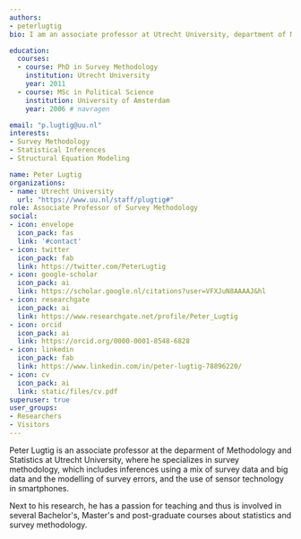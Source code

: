 ```yaml
---
authors:
- peterlugtig
bio: I am an associate professor at Utrecht University, department of Methodology and Statistics.

education:
  courses:
  - course: PhD in Survey Methodology
    institution: Utrecht University
    year: 2011
  - course: MSc in Political Science
    institution: University of Amsterdam
    year: 2006 # navragen 

email: "p.lugtig@uu.nl"
interests:
- Survey Methodology
- Statistical Inferences
- Structural Equation Modeling

name: Peter Lugtig
organizations:
- name: Utrecht University
  url: "https://www.uu.nl/staff/plugtig#"
role: Associate Professor of Survey Methodology
social:
- icon: envelope
  icon_pack: fas
  link: '#contact'
- icon: twitter
  icon_pack: fab
  link: https://twitter.com/PeterLugtig
- icon: google-scholar
  icon_pack: ai
  link: https://scholar.google.nl/citations?user=VFXJuN8AAAAJ&hl
- icon: researchgate
  icon_pack: ai
  link: https://www.researchgate.net/profile/Peter_Lugtig
- icon: orcid
  icon_pack: ai
  link: https://orcid.org/0000-0001-8548-6828
- icon: linkedin
  icon_pack: fab
  link: https://www.linkedin.com/in/peter-lugtig-78896220/
- icon: cv
  icon_pack: ai
  link: static/files/cv.pdf
superuser: true
user_groups:
- Researchers
- Visitors
---
```


Peter Lugtig is an associate professor at the deparment of Methodology and Statistics at Utrecht University, where he specializes in survey methodology, which includes inferences using a mix of survey data and big data and the modelling of survey errors, and the use of sensor technology in smartphones. 

Next to his research, he has a passion for teaching and thus is involved in several Bachelor's, Master's and post-graduate courses about statistics and survey methodology.

